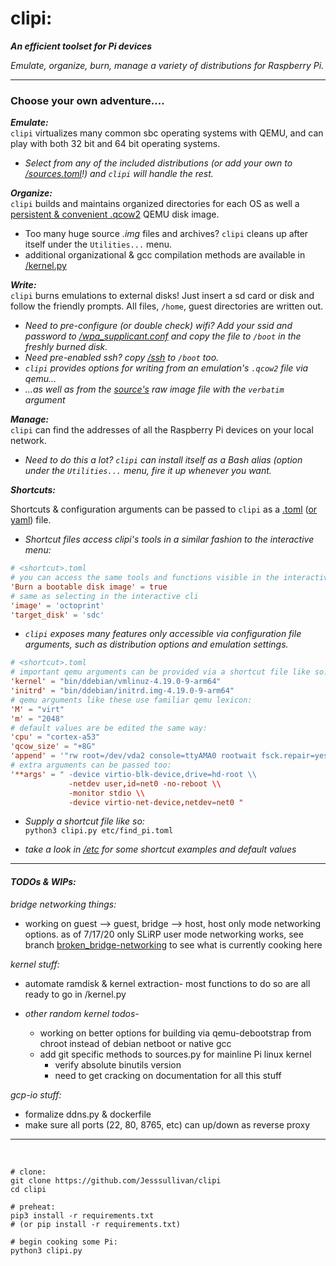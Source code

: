 # clipi:


***An efficient toolset for Pi devices***

*Emulate, organize, burn, manage a variety of distributions for Raspberry Pi.*

- - -

### Choose your own adventure....


***Emulate:***    
`clipi` virtualizes many common sbc operating systems with QEMU, and can play with both 32 bit and 64 bit operating systems.    
-  *Select from any of the included distributions (or add your own to [/sources.toml](https://github.com/Jesssullivan/clipi/blob/master/etc/sources.toml)!) and `clipi` will handle the rest.*
        
***Organize:***    
`clipi` builds and maintains organized directories for each OS as well a [persistent & convenient .qcow2](https://www.qemu.org/docs/master/interop/qemu-img.html)  QEMU disk image.           
-   Too many huge source *.img* files and archives?  `clipi` cleans up after itself under the ```Utilities...``` menu.      
-   additional organizational & gcc compilation methods are available in [/kernel.py](https://github.com/Jesssullivan/clipi/tree/master/kernel.py) 
    
***Write:***    
`clipi` burns emulations to external disks!  Just insert a sd card or disk and follow the friendly prompts.  All files, `/home`, guest directories are written out.
- *Need to pre-configure (or double check) wifi?  Add your ssid and password to [/wpa_supplicant.conf](https://github.com/Jesssullivan/clipi/blob/master/wpa_supplicant.conf) and copy the file to `/boot` in the freshly burned disk.*     
- *Need pre-enabled ssh? copy [/ssh](https://github.com/Jesssullivan/clipi/blob/master/ssh) to `/boot` too.*            
- *`clipi` provides options for writing from an emulation's `.qcow2` file via qemu...*         
- *...as well as from the [source's](https://github.com/Jesssullivan/clipi/blob/master/etc/sources.toml) raw image file with the `verbatim` argument*           
    
        
***Manage:***   
`clipi` can find the addresses of all the Raspberry Pi devices on your local network.       
- *Need to do this a lot?  `clipi` can install itself as a Bash alias (option under the ```Utilities...``` menu, fire it up whenever you want.*          

    
***Shortcuts:***      
       
Shortcuts & configuration arguments can be passed to `clipi` as a [.toml](https://github.com/toml-lang/toml) ([or yaml](https://yaml.org/)) file.              
-  *Shortcut files access clipi's tools in a similar fashion to the interactive menu:*       
   
```toml
# <shortcut>.toml
# you can access the same tools and functions visible in the interactive menu like so:
'Burn a bootable disk image' = true  
# same as selecting in the interactive cli
'image' = 'octoprint'
'target_disk' = 'sdc'  
```     
-  *`clipi` exposes many features only accessible via configuration file arguments, such as distribution options and emulation settings.*

```toml
# <shortcut>.toml
# important qemu arguments can be provided via a shortcut file like so:
'kernel' = "bin/ddebian/vmlinuz-4.19.0-9-arm64"
'initrd' = "bin/ddebian/initrd.img-4.19.0-9-arm64"
# qemu arguments like these use familiar qemu lexicon:
'M' = "virt" 
'm' = "2048"
# default values are be edited the same way:
'cpu' = "cortex-a53"
'qcow_size' = "+8G"
'append' = '"rw root=/dev/vda2 console=ttyAMA0 rootwait fsck.repair=yes memtest=1"'
# extra arguments can be passed too:
'**args' = " -device virtio-blk-device,drive=hd-root \\
             -netdev user,id=net0 -no-reboot \\
             -monitor stdio \\
             -device virtio-net-device,netdev=net0 "

```
    
-  *Supply a shortcut file like so:*           
```python3 clipi.py etc/find_pi.toml```   

- *take a look in [/etc](https://github.com/Jesssullivan/clipi/tree/master/etc) for some shortcut examples and default values*
         
        
- - - 
        
#### *TODOs & WIPs:*  

     
*bridge networking things:*        
-  working on guest --> guest, bridge --> host, host only mode networking options.
  as of 7/17/20 only SLiRP user mode networking works,
   see branch [broken_bridge-networking](https://github.com/Jesssullivan/clipi/tree/broken_bridge-networking) 
   to see what is currently cooking here 
   
         
*kernel stuff:*   
-  automate ramdisk & kernel extraction-
 most functions to do so are all ready to go in /kernel.py

- *other random kernel todos-*      
    -  working on better options for building via qemu-debootstrap from chroot instead of debian netboot or native gcc  
    -  add git specific methods to sources.py for mainline Pi linux kernel  
        -  verify absolute binutils version    
        -  need to get cracking on documentation for all this stuff       
        
    
*gcp-io stuff:*   
-  formalize ddns.py & dockerfile    
-  make sure all ports (22, 80, 8765, etc) can up/down as reverse proxy     

- - - 
    
<br>   
    
```shell script
# clone:
git clone https://github.com/Jesssullivan/clipi
cd clipi

# preheat:
pip3 install -r requirements.txt
# (or pip install -r requirements.txt)

# begin cooking some Pi:
python3 clipi.py
```         